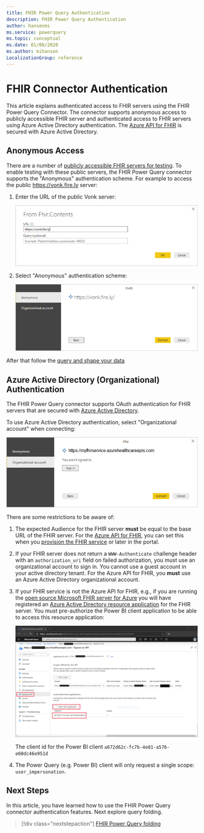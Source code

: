 ```yaml
---
title: FHIR Power Query Authentication
description: FHIR Power Query Authentication
author: hansenms
ms.service: powerquery
ms.topic: conceptual
ms.date: 01/08/2020
ms.author: mihansen
LocalizationGroup: reference
---
```


# FHIR Connector Authentication

This article explains authenticated access to FHIR servers using the FHIR Power Query Connector. The connector supports anonymous access to publicly accessible FHIR server and authenticated access to FHIR servers using Azure Active Directory authentication. The [Azure API for FHIR](https://docs.microsoft.com/azure/healthcare-apis) is secured with Azure Active Directory.

## Anonymous Access

There are a number of [publicly accessible FHIR servers for testing](https://wiki.hl7.org/index.php?title=Publicly_Available_FHIR_Servers_for_testing). To enable testing with these public servers, the FHIR Power Query connector supports the "Anonymous" authentication scheme. For example to access the public https://vonk.fire.ly server:

1. Enter the URL of the public Vonk server:

    ![Access public Vonk server](FHIR-Access-Vonk.png)

1. Select "Anonymous" authentication scheme:

    ![Vonk anonymous authentication](FHIR-Access-Vonk-Anonymous.png)

After that follow the [query and shape your data](FHIR.md)

## Azure Active Directory (Organizational) Authentication

The FHIR Power Query connector supports OAuth authentication for FHIR servers that are secured with [Azure Active Directory](https://azure.microsoft.com/services/active-directory/). 

To use Azure Active Directory authentication, select "Organizational account" when connecting:

![FHIR Sign In](FHIR-Sign-In.png)

There are some restrictions to be aware of:

1. The expected Audience for the FHIR server **must** be equal to the base URL of the FHIR server. For the [Azure API for FHIR](https://docs.microsoft.com/azure/healthcare-apis/), you can set this when you [provision the FHIR service](https://docs.microsoft.com/azure/healthcare-apis/fhir-paas-portal-quickstart#additional-settings) or later in the portal.

1. If your FHIR server does not return a `WWW-Authenticate` challenge header with an `authorization_uri` field on failed authorization, you must use an organizational account to sign in. You cannot use a guest account in your active directory tenant. For the Azure API for FHIR, you **must** use an Azure Active Directory organizational account.

1. If your FHIR service is not the Azure API for FHIR, e.g., if you are running the [open source Microsoft FHIR server for Azure](https://github.com/Microsoft/fhir-server) you will have registered an [Azure Active Directory resource application](https://docs.microsoft.com/azure/healthcare-apis/register-resource-azure-ad-client-app) for the FHIR server. You must pre-authorize the Power BI client application to be able to access this resource application:

    ![Pre Authorize Power BI](FHIR-PreAuthorize-PowerBI.png)

    The client id for the Power BI client `a672d62c-fc7b-4e81-a576-e60dc46e951d`

1. The Power Query (e.g. Power BI) client will only request a single scope: `user_impersonation`.

## Next Steps

In this article, you have learned how to use the FHIR Power Query connector authentication features. Next explore query folding.

>[!div class="nextstepaction"]
>[FHIR Power Query folding](FHIR-QueryFoldingOverview.md)